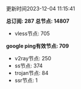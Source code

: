 更新时间2023-12-04 11:15:41

**总订阅: 287**
**总节点: 14807**
- vless节点: 705

**google ping有效节点: 709**
- v2ray节点: 250
- ss节点: 374
- trojan节点: 84
- ssr节点: 1
